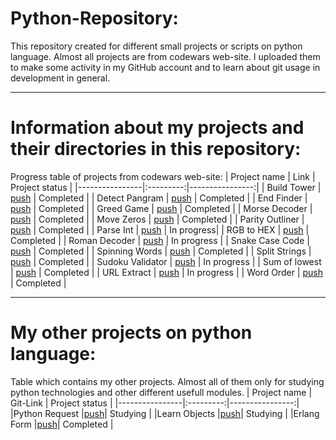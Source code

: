 # Python-Repository:
This repository created for different small projects or scripts on python language. 
Almost all projects are from codewars web-site. I uploaded them to make some activity in my GitHub account and to learn about git usage in development in general.
____
# Information about my projects and their directories in this repository:
Progress table of projects from codewars web-site:
| Project name | Link | Project status |
|----------------|:---------:|----------------:|
| Build Tower | [push](https://www.codewars.com/kata/576757b1df89ecf5bd00073b) | Completed |
| Detect Pangram | [push](https://www.codewars.com/kata/545cedaa9943f7fe7b000048) | Completed |
| End Finder | [push](https://www.codewars.com/kata/51f2d1cafc9c0f745c00037d) | Completed |
| Greed Game | [push](https://www.codewars.com/kata/5270d0d18625160ada0000e4) | Completed |
| Morse Decoder | [push](https://www.codewars.com/kata/54b724efac3d5402db00065e) | Completed |
| Move Zeros | [push](https://www.codewars.com/kata/52597aa56021e91c93000cb0) | Completed |
| Parity Outliner | [push](https://www.codewars.com/kata/5526fc09a1bbd946250002dc) | Completed |
| Parse Int | [push](https://www.codewars.com/kata/525c7c5ab6aecef16e0001a5/train/python) | In progress|
| RGB to HEX | [push](https://www.codewars.com/kata/513e08acc600c94f01000001/train/python) | Completed |
| Roman Decoder | [push](https://www.codewars.com/kata/51b62bf6a9c58071c600001b) | In progress |
| Snake Case Code | [push](https://www.codewars.com/kata/529b418d533b76924600085d) | Completed |
| Spinning Words | [push](https://www.codewars.com/kata/5264d2b162488dc400000001) | Completed |
| Split Strings | [push](https://www.codewars.com/kata/515de9ae9dcfc28eb6000001) | Completed |
| Sudoku Validator  | [push](https://www.codewars.com/kata/529bf0e9bdf7657179000008) | In progress |
| Sum of lowest | [push](https://www.codewars.com/kata/558fc85d8fd1938afb000014) | Completed |
| URL Extract | [push](https://www.codewars.com/kata/514a024011ea4fb54200004b) | In progress |
| Word Order | [push](https://www.codewars.com/kata/55c45be3b2079eccff00010f) | Completed |

____
# My other projects on python language:
Table which contains my other projects. Almost all of them only for studying python technologies and other different usefull modules.
| Project name | Git-Link | Project status |
|----------------|:---------:|----------------:|
|Python Request |[push](https://github.com/mm0ri/Python-Repository/tree/main/Python%20Request)| Studying |
|Learn Objects |[push](https://github.com/mm0ri/Python-Repository/tree/main/Learn%20Objects)| Studying |
|Erlang Form |[push](https://github.com/mm0ri/Python-Repository/tree/main/Erlang%20Form)| Completed |
